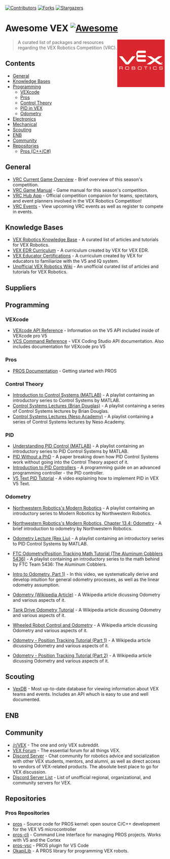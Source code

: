 [![Contributors][contributors-shield]][contributors-url]
[![Forks][forks-shield]][forks-url]
[![Stargazers][stars-shield]][stars-url]

# Awesome VEX [![Awesome](https://awesome.re/badge-flat.svg)](https://awesome.re)

[<img src="media/vex.png" align="right" width="150">](https://www.vexrobotics.com/v5/competition)

> A curated list of packages and resources regarding the VEX Robotics Competition (VRC).

## Contents

- [General](#general)
- [Knowledge Bases](#knowledge-bases)
- [Programming](#programming)
  - [VEXcode](#vexcode)
  - [Pros](#pros)
  - [Control Theory](#control-theory)
  - [PID in VEX](#PID)
  - [Odometry](#odometry) 
- [Electronics](#electronics)
- [Mechanical](#mechanical)
- [Scouting](#scouting)
- [ENB](#ENB)
- [Community](#community)
- [Repositories](#repositories)
  - [Pros (C++/C#)](#pros-repositories)

## General
- [VRC Current Game Overview](https://www.vexrobotics.com/v5/competition/vrc-current-game) - Brief overview of this season's competition.
- [VRC Game Manual](https://content.vexrobotics.com/docs/21-22/tipping-point/GameManual-1.0.pdf) - Game manual for this season's competition.
- [VRC Hub App](https://www.vexrobotics.com/v5/competition/vrc-hub) - Official competition companion for teams, spectators, and event planners involved in the VEX Robotics Competition!
- [VRC Events](https://www.robotevents.com/robot-competitions/vex-robotics-competition) - View upcoming VRC events as well as register to compete in events.

## Knowledge Bases

- [VEX Robotics Knowledge Base](https://kb.vex.com/hc/en-us/categories/360002333191-V5) - A curated list of articles and tutorials for VEX Robotics.
- [VEX EDR Curriculum](https://curriculum.vexrobotics.com/index.html) - A curriculum created by VEX for VEX EDR.
- [VEX Educator Certifications](https://certifications.vex.com/educator) - A curriculum created by VEX for educators to familiarize with the V5 and IQ system.
- [Unofficial VEX Robotics Wiki](https://vexwiki.org/start) - An unofficial curated list of articles and tutorials for VEX Robotics.


## Suppliers


## Programming

### VEXcode
- [VEXcode API Reference](https://api.vexcode.cloud/v5/html/) - Information on the V5 API included inside of VEXcode pro V5
- [VCS Command Reference](https://help.vexcodingstudio.com/) - VEX Coding Studio API documentation. Also includes documentation for VEXcode pro V5

### Pros

- [PROS Documentation](https://pros.cs.purdue.edu/cortex/index.html) - Getting started with PROS

### Control Theory

- [Introduction to Control Systems (MATLAB)](https://www.youtube.com/playlist?list=PLn8PRpmsu08q8CE0pbZ-cSrMm_WYJfVGd) - A playlist containing an introductory series to Control Systems by MATLAB.
- [Control Systems Lectures (Brian Douglas)](https://www.youtube.com/playlist?list=PLUMWjy5jgHK3j74Z5Tq6Tso1fSfVWZC8L) - A playlist containing a series of Control Systems lectures by Brian Douglas.
- [Control Systems Lectures (Neso Academy)](https://www.youtube.com/playlist?list=PLBlnK6fEyqRhqzJT87LsdQKYZBC93ezDo) - A playlist containing a series of Control Systems lectures by Neso Academy.

### PID

- [Understanding PID Control (MATLAB)](https://www.youtube.com/playlist?list=PLn8PRpmsu08pQBgjxYFXSsODEF3Jqmm-y) - A playlist containing an introductory series to PID Control Systems by MATLAB.
- [PID Without a PhD](http://www.wescottdesign.com/articles/pid/pidWithoutAPhd.pdf) - A paper breaking down how PID Control Systems work without going into the Control Theory aspect of it.
- [Introduction to PID Controllers](http://georgegillard.com/documents/2-introduction-to-pid-controllers) - A programming guide on an advanced programming controller - the PID controller.
- [V5 Text PID Tutorial](https://www.youtube.com/watch?v=_Itn-0d340g) - A video explaining how to implement PID in VEX V5 Text.

### Odometry

- [Northwestern Robotics's Modern Robotics](https://www.youtube.com/playlist?list=PLggLP4f-rq02vX0OQQ5vrCxbJrzamYDfx) - A playlist containing an introductory series to Modern Robotics by Northwestern Robotics.

- [Northwestern Robotics's Modern Robotics, Chapter 13.4: Odometry](https://www.youtube.com/playlist?list=PLn8PRpmsu08pQBgjxYFXSsODEF3Jqmm-y) - A brief introduction to odometry by Northwestern Robotics.

- [Odometry Lecture (Rex Liu)](https://www.youtube.com/playlist?list=PLsTj2tgnvJ8Qm96AQsrS2ehwexOj03Try) - A playlist containing an introductory series to PID Control Systems by MATLAB.

- [FTC Odometry/Position Tracking Math Tutorial (The Aluminum Cobblers 5436)](https://www.youtube.com/playlist?list=PLg5CVP18PiikG7WS2MFWi1IXPJd5eMuiv) - A playlist containing an introductory series to the math behind by FTC Team 5436: The Aluminum Cobblers.

- [Intro to Odometry, Part 1)](https://www.youtube.com/watch?v=ZW7T6EFyYnc) - In this video, we systematically derive and develop intuition for general odometry processes, as well as the linear odometry assumption.

- [Odometry (Wikipedia Article)](https://en.wikipedia.org/wiki/Odometry) - A Wikipedia article dicussing Odometry and various aspects of it.

- [Tank Drive Odometry Tutorial](https://www.youtube.com/watch?v=BMwsLJJUidU) - A Wikipedia article dicussing Odometry and various aspects of it.

- [Wheeled Robot Control and Odometry](https://www.youtube.com/watch?v=LrsTBWf6Wsc) - A Wikipedia article dicussing Odometry and various aspects of it.

- [Odometry - Position Tracking Tutorial (Part 1)](https://www.youtube.com/watch?v=h9dJAEqiBPs) - A Wikipedia article dicussing Odometry and various aspects of it.

- [Odometry - Position Tracking Tutorial (Part 2)](https://www.youtube.com/watch?v=p5QmEt040pU) - A Wikipedia article dicussing Odometry and various aspects of it.

## Scouting

- [VexDB](https://vexdb.io/) - Most up-to-date database for viewing information about VEX teams and events. Includes an API whuch is easy to use and well documented.

## ENB


## Community

- [/r/VEX](https://www.reddit.com/r/vex/) - The one and only VEX subreddit.
- [VEX Forum](https://www.vexforum.com/) - The essential forum for all things VEX.
- [Discord Server](https://discord.gg/naFgzsvB) - Chat community for robotics advice and socialization with other VEX students, mentors, and alumni, as well as direct access to vendors of VEX-related products. The absolute best place to go for VEX discussion.
- [Discord Server List](https://docs.google.com/spreadsheets/d/1MqwE_L4Z0RDf1Sn-dsfFZ7jBVD8bMkqPHGrqrejq_o0/edit) - List of unofficial regional, organizational, and community servers for VEX.

## Repositories
### Pros Repositories
- [pros](https://github.com/purduesigbots/pros) - Source code for PROS kernel: open source C/C++ development for the VEX V5 microcontroller
- [pros-cli](https://github.com/purduesigbots/pros-cli) - Command Line Interface for managing PROS projects. Works with V5 and the Cortex
- [pros-vsc](https://github.com/purduesigbots/pros-vsc) - PROS plugin for VS Code
- [OkapiLib](https://github.com/OkapiLib/OkapiLib) - A PROS library for programming VEX robots.

[contributors-shield]: https://img.shields.io/github/contributors/687vex/awesome-vex.svg?style=for-the-badge
[contributors-url]: https://github.com/687vex/awesome-vex/graphs/contributors
[forks-shield]: https://img.shields.io/github/forks/687vex/awesome-vex.svg?style=for-the-badge
[forks-url]: https://github.com/687vex/awesome-vex/network/members
[stars-shield]: https://img.shields.io/github/stars/687vex/awesome-vex.svg?style=for-the-badge
[stars-url]: https://github.com/687vex/awesome-vex/stargazers
